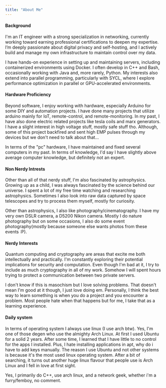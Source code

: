 ```yaml
---
title: "About Me"
---
```


#### Background
I'm an IT engineer with a strong specialization in networking, currently working toward earning professional certifications to deepen my expertise. I’m deeply passionate about digital privacy and self-hosting, and I actively build and manage my own infrastructure to maintain control over my data.

I have hands-on experience in setting up and maintaining servers, including containerized environments using Docker. I often develop in C++ and Bash, occasionally working with Java and, more rarely, Python. My interests also extend into parallel programming, particularly with SYCL, where I explore performance optimization in parallel or GPU-accelerated environments.

#### Hardware Proficiency
Beyond software, I enjoy working with hardware, especially Arduino for some DIY and automation projects. I have done many projects that utilize arduino mainly for IoT, remote-control, and remote-monitoring. In my past, I have also done electric related projects like tesla coils and marx generators. I have a slight interest in high voltage stuff, mostly safe stuff tho. Although, some of this project backfired and sent high EMP pulses through my devices but we don't need to talk about that...

In terms of the "pc" hardware, I have maintained and fixed several computers in my past. In terms of knowledge, I'd say I have slightly above average computer knowledge, but definitely not an expert.

#### Non Nerdy Intrests
Other than all of that nerdy stuff, I'm also fascinated by astrophysics. Growing up as a child, I was always fascinated by the science behind our universe. I spent a lot of my free time watching and researching astrophysics. Sometimes I also look into raw data captured by space telescopes and try to process them myself, mostly for curiosity.

Other than astrophysics, I also like photography/cinematography. I have my very own DSLR camera, a D5200 Nikon camera. Mostly I do nature photography but on some occasions, I also do some event photography(mostly because someone else wants photos from these events :P).

#### Nerdy Interests
Quantum computing and cryptography are areas that excite me both intellectually and practically. I'm constantly exploring their potential implications for security and computation. Even though I'm bad at it, I try to include as much cryptography in all of my work. Somehow I will spent hours trying to protect a communication between two private servers.

I don't know if this is masochism but I love solving problems. That doesn't mean I'm good at it though, I just love doing em. Personally, I think the best way to learn something is when you do a project and you encounter a problem. Most people hate when that happens but for me, I take that as a learning experience.

#### Daily system
In terms of operating system I always use linux (I use arch btw). Yes, I'm one of those degen who use the almighty Arch Linux. At first I used Ubuntu for a solid 2 years. After some time, I learned that I have little to no control for the apps I installed. Plus, I hate installing applications in apt, why do i have to add keys manually. The reason I use Ubuntu and not other systems is because it's the most used linux operating system. After a bit of searching, it turns out another huge linux flavour that people use is Arch Linux and I fell in love at first sight.

Yes, I primarily do C++, use arch linux, and a network geek, whether i'm a furry/femboy, no comment.